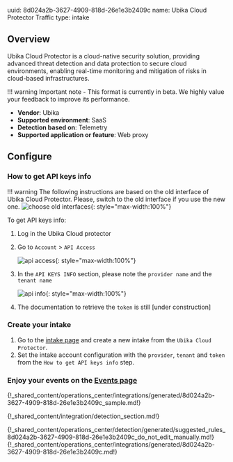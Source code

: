 uuid: 8d024a2b-3627-4909-818d-26e1e3b2409c
name: Ubika Cloud Protector Traffic
type: intake

## Overview

Ubika Cloud Protector is a cloud-native security solution, providing advanced threat detection and data protection to secure cloud environments, enabling real-time monitoring and mitigation of risks in cloud-based infrastructures.

!!! warning
    Important note - This format is currently in beta. We highly value your feedback to improve its performance.

- **Vendor**: Ubika
- **Supported environment**: SaaS
- **Detection based on**: Telemetry
- **Supported application or feature**: Web proxy	


## Configure

### How to get API keys info

!!! warning
    The following instructions are based on the old interface of Ubika Cloud Protector. Please, switch to the old interface if you use the new one.
    ![choose old interfaces](/assets/integration/cloud_and_saas/ubika_cloud_protector/switch.png){: style="max-width:100%"}

To get API keys info:


1. Log in the Ubika Cloud protector
2. Go to `Account` > `API Access`

    ![api access](/assets/integration/cloud_and_saas/ubika_cloud_protector/api_access.png){: style="max-width:100%"}

3. In the `API KEYS INFO` section, please note the `provider name` and the `tenant name`

    ![api info](/assets/integration/cloud_and_saas/ubika_cloud_protector/api_keys_info.png){: style="max-width:100%"}

4. The documentation to retrieve the `token` is still [under construction]

### Create your intake

1. Go to the [intake page](https://app.sekoia.io/operations/intakes) and create a new intake from the `Ubika Cloud Protector`.
2. Set the intake account configuration with the `provider`, `tenant` and `token` from the `How to get API keys info` step.


### Enjoy your events on the [Events page](https://app.sekoia.io/operations/events)

{!_shared_content/operations_center/integrations/generated/8d024a2b-3627-4909-818d-26e1e3b2409c_sample.md!}


{!_shared_content/integration/detection_section.md!}

{!_shared_content/operations_center/detection/generated/suggested_rules_8d024a2b-3627-4909-818d-26e1e3b2409c_do_not_edit_manually.md!}
{!_shared_content/operations_center/integrations/generated/8d024a2b-3627-4909-818d-26e1e3b2409c.md!}

